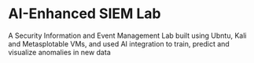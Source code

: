 # AI-Enhanced SIEM Lab
 A Security Information and Event Management Lab built using Ubntu, Kali and Metasplotable VMs, and used AI integration  to train, predict and visualize anomalies in new data
